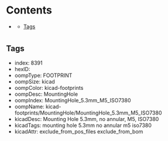 



Contents
========

* [](#)
	* [Tags](#tags)

# 

## Tags

- index: 8391
- hexID: 
- oompType: FOOTPRINT
- oompSize: kicad
- oompColor: kicad-footprints
- oompDesc: MountingHole
- oompIndex: MountingHole_5.3mm_M5_ISO7380
- oompName: kicad-footprints/MountingHole/MountingHole_5.3mm_M5_ISO7380
- kicadDesc: Mounting Hole 5.3mm, no annular, M5, ISO7380
- kicadTags: mounting hole 5.3mm no annular m5 iso7380
- kicadAttr: exclude_from_pos_files exclude_from_bom
